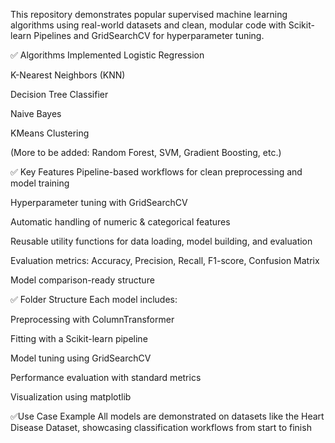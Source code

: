This repository demonstrates popular supervised machine learning algorithms using real-world datasets and clean, modular code with Scikit-learn Pipelines and GridSearchCV for hyperparameter tuning.

✅ Algorithms Implemented
Logistic Regression

K-Nearest Neighbors (KNN)

Decision Tree Classifier

Naive Bayes

KMeans Clustering

(More to be added: Random Forest, SVM, Gradient Boosting, etc.)

✅ Key Features
Pipeline-based workflows for clean preprocessing and model training

Hyperparameter tuning with GridSearchCV

Automatic handling of numeric & categorical features

Reusable utility functions for data loading, model building, and evaluation

Evaluation metrics: Accuracy, Precision, Recall, F1-score, Confusion Matrix

Model comparison-ready structure

✅ Folder Structure
Each model includes:

Preprocessing with ColumnTransformer

Fitting with a Scikit-learn pipeline

Model tuning using GridSearchCV

Performance evaluation with standard metrics

Visualization using matplotlib

✅Use Case Example
All models are demonstrated on datasets like the Heart Disease Dataset, showcasing classification workflows from start to finish
